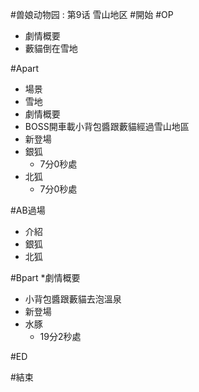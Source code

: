 #兽娘动物园 : 第9话 雪山地区
#開始
#OP
* 劇情概要
 * 藪貓倒在雪地

#Apart
* 場景
 * 雪地
* 劇情概要
 * BOSS開車載小背包醬跟藪貓經過雪山地區
* 新登場
 * 銀狐
   * 7分0秒處
 * 北狐
   * 7分0秒處
 
#AB過場
* 介紹
 * 銀狐
 * 北狐
 
#Bpart
*劇情概要
 * 小背包醬跟藪貓去泡溫泉
* 新登場
 * 水豚
   * 19分2秒處

#ED

#結束